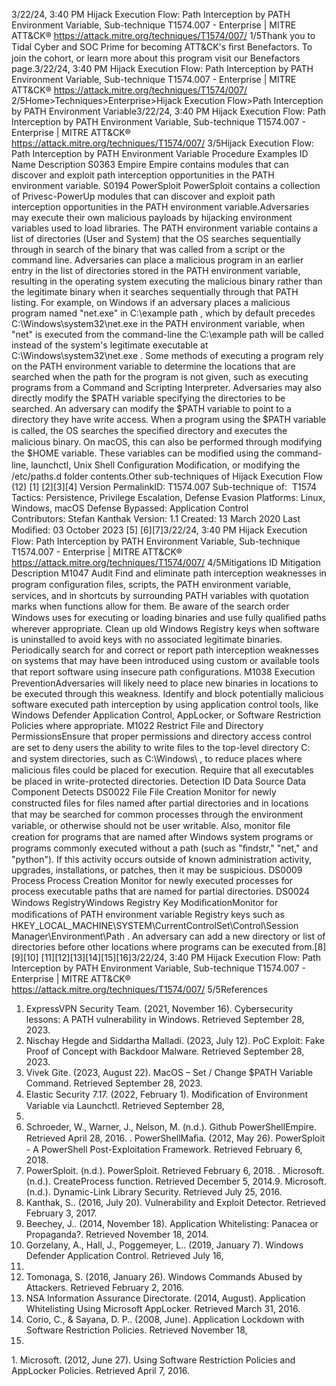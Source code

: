 3/22/24, 3:40 PM Hijack Execution Flow: Path Interception by PATH Environment Variable, Sub-technique T1574.007 - Enterprise | MITRE ATT&CK®
https://attack.mitre.org/techniques/T1574/007/ 1/5Thank you to Tidal Cyber and SOC Prime for becoming ATT&CK's ﬁrst Benefactors. To join the cohort, or learn more about this program visit our
Benefactors page.3/22/24, 3:40 PM Hijack Execution Flow: Path Interception by PATH Environment Variable, Sub-technique T1574.007 - Enterprise | MITRE ATT&CK®
https://attack.mitre.org/techniques/T1574/007/ 2/5Home>Techniques>Enterprise>Hijack Execution Flow>Path Interception by PATH Environment Variable3/22/24, 3:40 PM Hijack Execution Flow: Path Interception by PATH Environment Variable, Sub-technique T1574.007 - Enterprise | MITRE ATT&CK®
https://attack.mitre.org/techniques/T1574/007/ 3/5Hijack Execution Flow: Path Interception by PATH
Environment Variable
Procedure Examples
ID Name Description
S0363 Empire Empire contains modules that can discover and exploit path interception opportunities in the PATH
environment variable.
S0194 PowerSploit PowerSploit contains a collection of Privesc-PowerUp modules that can discover and exploit path interception
opportunities in the PATH environment variable.Adversaries may execute their own malicious payloads by hijacking environment variables used to load libraries. The PATH environment
variable contains a list of directories (User and System) that the OS searches sequentially through in search of the binary that was called
from a script or the command line.
Adversaries can place a malicious program in an earlier entry in the list of directories stored in the PATH environment variable, resulting in
the operating system executing the malicious binary rather than the legitimate binary when it searches sequentially through that PATH
listing.
For example, on Windows if an adversary places a malicious program named "net.exe" in C:\example path , which by default precedes
C:\Windows\system32\net.exe in the PATH environment variable, when "net" is executed from the command-line the C:\example path
will be called instead of the system's legitimate executable at C:\Windows\system32\net.exe . Some methods of executing a program rely
on the PATH environment variable to determine the locations that are searched when the path for the program is not given, such as
executing programs from a Command and Scripting Interpreter.
Adversaries may also directly modify the $PATH variable specifying the directories to be searched. An adversary can modify the $PATH
variable to point to a directory they have write access. When a program using the $PATH variable is called, the OS searches the speciﬁed
directory and executes the malicious binary. On macOS, this can also be performed through modifying the $HOME variable. These variables
can be modiﬁed using the command-line, launchctl, Unix Shell Conﬁguration Modiﬁcation, or modifying the /etc/paths.d folder contents.Other sub-techniques of Hijack Execution Flow (12)
[1]
[2][3][4]
Version PermalinkID: T1574.007
Sub-technique of:  T1574
 
Tactics: Persistence, Privilege Escalation, Defense Evasion
 
Platforms: Linux, Windows, macOS
 
Defense Bypassed: Application Control
Contributors: Stefan Kanthak
Version: 1.1
Created: 13 March 2020
Last Modiﬁed: 03 October 2023
[5]
[6][7]3/22/24, 3:40 PM Hijack Execution Flow: Path Interception by PATH Environment Variable, Sub-technique T1574.007 - Enterprise | MITRE ATT&CK®
https://attack.mitre.org/techniques/T1574/007/ 4/5Mitigations
ID Mitigation Description
M1047 Audit Find and eliminate path interception weaknesses in program conﬁguration ﬁles, scripts, the PATH
environment variable, services, and in shortcuts by surrounding PATH variables with quotation marks
when functions allow for them. Be aware of the search order Windows uses for executing or loading
binaries and use fully qualiﬁed paths wherever appropriate.
Clean up old Windows Registry keys when software is uninstalled to avoid keys with no associated
legitimate binaries. Periodically search for and correct or report path interception weaknesses on
systems that may have been introduced using custom or available tools that report software using
insecure path conﬁgurations.
M1038 Execution
PreventionAdversaries will likely need to place new binaries in locations to be executed through this weakness.
Identify and block potentially malicious software executed path interception by using application
control tools, like Windows Defender Application Control, AppLocker, or Software Restriction Policies
where appropriate.
M1022 Restrict File and
Directory
PermissionsEnsure that proper permissions and directory access control are set to deny users the ability to write
ﬁles to the top-level directory C: and system directories, such as C:\Windows\ , to reduce places where
malicious ﬁles could be placed for execution. Require that all executables be placed in write-protected
directories.
Detection
ID Data Source Data Component Detects
DS0022 File File Creation Monitor for newly constructed ﬁles for ﬁles named after partial directories and in
locations that may be searched for common processes through the environment
variable, or otherwise should not be user writable. Also, monitor ﬁle creation for
programs that are named after Windows system programs or programs commonly
executed without a path (such as "ﬁndstr," "net," and "python"). If this activity occurs
outside of known administration activity, upgrades, installations, or patches, then it
may be suspicious.
DS0009 Process Process Creation Monitor for newly executed processes for process executable paths that are named
for partial directories.
DS0024 Windows RegistryWindows
Registry Key
ModiﬁcationMonitor for modiﬁcations of PATH environment variable Registry keys such as
HKEY\_LOCAL\_MACHINE\SYSTEM\CurrentControlSet\Control\Session
Manager\Environment\Path . An adversary can add a new directory or list of
directories before other locations where programs can be executed from.[8][9][10]
[11][12][13][14][15][16]3/22/24, 3:40 PM Hijack Execution Flow: Path Interception by PATH Environment Variable, Sub-technique T1574.007 - Enterprise | MITRE ATT&CK®
https://attack.mitre.org/techniques/T1574/007/ 5/5References
1. ExpressVPN Security Team. (2021, November 16).
Cybersecurity lessons: A PATH vulnerability in Windows.
Retrieved September 28, 2023.
2. Nischay Hegde and Siddartha Malladi. (2023, July 12). PoC
Exploit: Fake Proof of Concept with Backdoor Malware.
Retrieved September 28, 2023.
3. Vivek Gite. (2023, August 22). MacOS – Set / Change $PATH
Variable Command. Retrieved September 28, 2023.
4. Elastic Security 7.17. (2022, February 1). Modiﬁcation of
Environment Variable via Launchctl. Retrieved September 28,
2023.
5. Schroeder, W., Warner, J., Nelson, M. (n.d.). Github
PowerShellEmpire. Retrieved April 28, 2016.
 . PowerShellMaﬁa. (2012, May 26). PowerSploit - A PowerShell
Post-Exploitation Framework. Retrieved February 6, 2018.
7. PowerSploit. (n.d.). PowerSploit. Retrieved February 6, 2018.
 . Microsoft. (n.d.). CreateProcess function. Retrieved December
5, 2014.9. Microsoft. (n.d.). Dynamic-Link Library Security. Retrieved July
25, 2016.
10. Kanthak, S.. (2016, July 20). Vulnerability and Exploit Detector.
Retrieved February 3, 2017.
11. Beechey, J.. (2014, November 18). Application Whitelisting:
Panacea or Propaganda?. Retrieved November 18, 2014.
12. Gorzelany, A., Hall, J., Poggemeyer, L.. (2019, January 7).
Windows Defender Application Control. Retrieved July 16,
2019.
13. Tomonaga, S. (2016, January 26). Windows Commands
Abused by Attackers. Retrieved February 2, 2016.
14. NSA Information Assurance Directorate. (2014, August).
Application Whitelisting Using Microsoft AppLocker. Retrieved
March 31, 2016.
15. Corio, C., & Sayana, D. P.. (2008, June). Application Lockdown
with Software Restriction Policies. Retrieved November 18,
2014.
1 . Microsoft. (2012, June 27). Using Software Restriction
Policies and AppLocker Policies. Retrieved April 7, 2016.